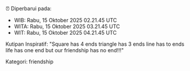 ⏰ Diperbarui pada:
- WIB: Rabu, 15 Oktober 2025 02.21.45 UTC
- WITA: Rabu, 15 Oktober 2025 03.21.45 UTC
- WIT: Rabu, 15 Oktober 2025 04.21.45 UTC

Kutipan Inspiratif:
"Square has 4 ends triangle has 3 ends line has to ends life has one end but our friendship has no end!!!"


Kategori: friendship

